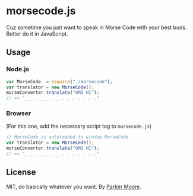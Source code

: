 # morsecode.js

Cuz sometime you just want to speak in Morse Code with your best buds. Better do it in
JavaScript.

## Usage

### Node.js

```js
var MorseCode  = require("./morsecode");
var translator = new MorseCode();
morseConverter.translate("OMG HI");
// => "_ _ _ _ _ _ _ . . . . . . ."
```

### Browser

(For this one, add the necessary script tag to `morsecode.js`)

```js
// MorseCode is autoloaded to window.MorseCode
var translator = new MorseCode();
morseConverter.translate("OMG HI");
// => "_ _ _ _ _ _ _ . . . . . . ."
```

## License

MIT, do basically whatever you want. By [Parker Moore](http://parkermoore.de).
